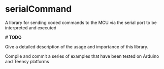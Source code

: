 # serialCommand
A library for sending coded commands to the MCU via the serial port to be interpreted and executed


**# TODO**

Give a detailed description of the usage and importance of this library. 

Compile and commit a series of examples that have been tested on Arduino and Teensy platforms



